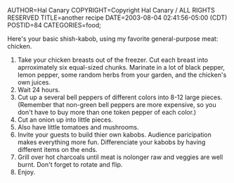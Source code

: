 AUTHOR=Hal Canary
COPYRIGHT=Copyright Hal Canary / ALL RIGHTS RESERVED
TITLE=another recipe
DATE=2003-08-04 02:41:56-05:00 (CDT)
POSTID=84
CATEGORIES=food;

Here's your basic shish-kabob, using my favorite general-purpose meat: chicken.

1.  Take your chicken breasts out of the freezer. Cut each breast into aprroximately six equal-sized chunks. Marinate in a lot of black pepper, lemon pepper, some random herbs from your garden, and the chicken's own juices.
2.  Wait 24 hours.
3.  Cut up a several bell peppers of different colors into 8-12 large pieces. (Remember that non-green bell peppers are more expensive, so you don't have to buy more than one token pepper of each color.)
4.  Cut an onion up into little pieces.
5.  Also have little tomatoes and mushrooms.
6.  Invite your guests to build thier own kabobs. Audience paricipation makes everything more fun. Differenciate your kabobs by having different items on the ends.
7.  Grill over hot charcoals until meat is nolonger raw and veggies are well burnt. Don't forget to rotate and flip.
8.  Enjoy.
